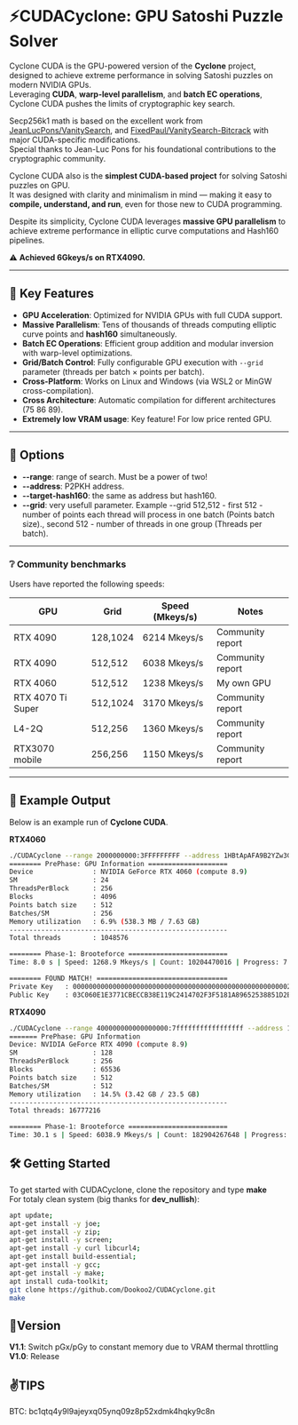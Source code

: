 # ⚡CUDACyclone: GPU Satoshi Puzzle Solver

Cyclone CUDA is the GPU-powered version of the **Cyclone** project, designed to achieve extreme performance in solving Satoshi puzzles on modern NVIDIA GPUs.  
Leveraging **CUDA**, **warp-level parallelism**, and **batch EC operations**, Cyclone CUDA pushes the limits of cryptographic key search.

Secp256k1 math is based on the excellent work from [JeanLucPons/VanitySearch](https://github.com/JeanLucPons/VanitySearch), and [FixedPaul/VanitySearch-Bitcrack](https://github.com/FixedPaul) with major CUDA-specific modifications.  
Special thanks to Jean-Luc Pons for his foundational contributions to the cryptographic community.

Cyclone CUDA also is the **simplest CUDA-based project** for solving Satoshi puzzles on GPU.  
It was designed with clarity and minimalism in mind — making it easy to **compile, understand, and run**, even for those new to CUDA programming.  

Despite its simplicity, Cyclone CUDA leverages **massive GPU parallelism** to achieve extreme performance in elliptic curve computations and Hash160 pipelines. 

⚠️ **Achieved 6Gkeys/s on RTX4090.** 

---

## 🚀 Key Features

- **GPU Acceleration**: Optimized for NVIDIA GPUs with full CUDA support.
- **Massive Parallelism**: Tens of thousands of threads computing elliptic curve points and **hash160** simultaneously.
- **Batch EC Operations**: Efficient group addition and modular inversion with warp-level optimizations.
- **Grid/Batch Control**: Fully configurable GPU execution with `--grid` parameter (threads per batch × points per batch).
- **Cross-Platform**: Works on Linux and Windows (via WSL2 or MinGW cross-compilation).
- **Cross Architecture**: Automatic compilation for different architectures (75 86 89).
- **Extremely low VRAM usage**: Key feature! For low price rented GPU.
---

## 🚀 Options
- **--range**: range of search. Must be a power of two!
- **--address**: P2PKH address.
- **--target-hash160**: the same as address but hash160.
- **--grid**: very usefull parameter. Example --grid 512,512 - first 512 - number of points each thread will process in one batch (Points batch size)., second 512 - number of threads in one group (Threads per batch).

---

### ❔ Community benchmarks

Users have reported the following speeds:

| GPU               | Grid      | Speed (Mkeys/s) | Notes                  |
|-------------------|-----------|-----------------|------------------------|
| RTX 4090          | 128,1024  | 6214 Mkeys/s    | Community report       |
| RTX 4090          | 512,512   | 6038 Mkeys/s    | Community report       |
| RTX 4060          | 512,512   | 1238 Mkeys/s    | My own GPU             |
| RTX 4070 Ti Super | 512,1024  | 3170 Mkeys/s    | Community report       |
| L4-2Q             | 512,256   | 1360 Mkeys/s    | Community report       |
| RTX3070 mobile    | 256,256   | 1150 Mkeys/s    | Community report       |

---

## 🔷 Example Output

Below is an example run of **Cyclone CUDA**.  

**RTX4060**

```bash
./CUDACyclone --range 2000000000:3FFFFFFFFF --address 1HBtApAFA9B2YZw3G2YKSMCtb3dVnjuNe2 --grid 512,256
======== PrePhase: GPU Information ====================
Device               : NVIDIA GeForce RTX 4060 (compute 8.9)
SM                   : 24
ThreadsPerBlock      : 256
Blocks               : 4096
Points batch size    : 512
Batches/SM           : 256
Memory utilization   : 6.9% (538.3 MB / 7.63 GB)
------------------------------------------------------- 
Total threads        : 1048576

======== Phase-1: Brooteforce =========================
Time: 8.0 s | Speed: 1268.9 Mkeys/s | Count: 10204470016 | Progress: 7.42 %

======== FOUND MATCH! =================================
Private Key   : 00000000000000000000000000000000000000000000000000000022382FACD0
Public Key    : 03C060E1E3771CBECCB38E119C2414702F3F5181A89652538851D2E3886BDD70C6
```

**RTX4090**
```bash
./CUDACyclone --range 400000000000000000:7fffffffffffffffff --address 1PWo3JeB9jrGwfHDNpdGK54CRas/fsVzXU --grid 512,512
======= PrePhase: GPU Information
Device: NVIDIA GeForce RTX 4090 (compute 8.9)
SM                   : 128
ThreadsPerBlock      : 256
Blocks               : 65536
Points batch size    : 512
Batches/SM           : 512
Memory utilization   : 14.5% (3.42 GB / 23.5 GB)
------------------------------------------------------- 
Total threads: 16777216

======== Phase-1: Brooteforce =========================
Time: 30.1 s | Speed: 6038.9 Mkeys/s | Count: 182904267648 | Progress: 0.00 %
```

## 🛠️ Getting Started
To get started with CUDACyclone, clone the repository and type **make**  
For totaly clean system (big thanks for **dev_nullish**):
```bash
apt update;
apt-get install -y joe;
apt-get install -y zip;
apt-get install -y screen;
apt-get install -y curl libcurl4;
apt-get install build-essential;
apt-get install -y gcc;
apt-get install -y make;
apt install cuda-toolkit;
git clone https://github.com/Dookoo2/CUDACyclone.git
make
```
## 🚧**Version**
**V1.1**: Switch pGx/pGy to constant memory due to VRAM thermal throttling  
**V1.0**: Release



## ✌️**TIPS**
BTC: bc1qtq4y9l9ajeyxq05ynq09z8p52xdmk4hqky9c8n
